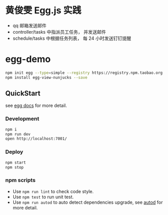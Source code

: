 # 黄俊雯 Egg.js 实践

- qq 邮箱发送邮件
- controller/tasks 中指派员工任务， 并发送邮件
- schedule/tasks 中根据任务列表， 每 24 小时发送钉钉提醒

# egg-demo

```bash
npm init egg --type=simple --registry https://registry.npm.taobao.org
npm install egg-view-nunjucks --save
```

## QuickStart

<!-- add docs here for user -->

see [egg docs][egg] for more detail.

### Development

```bash
npm i
npm run dev
open http://localhost:7001/
```

### Deploy

```bash
npm start
npm stop
```

### npm scripts

- Use `npm run lint` to check code style.
- Use `npm test` to run unit test.
- Use `npm run autod` to auto detect dependencies upgrade, see [autod](https://www.npmjs.com/package/autod) for more detail.

[egg]: https://eggjs.org
